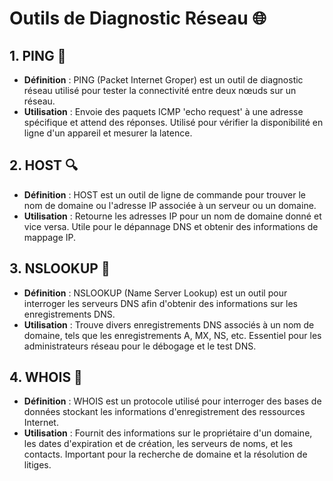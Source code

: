 # Outils de Diagnostic Réseau 🌐

## 1. PING 🏓
- **Définition** : PING (Packet Internet Groper) est un outil de diagnostic réseau utilisé pour tester la connectivité entre deux nœuds sur un réseau.
- **Utilisation** : Envoie des paquets ICMP 'echo request' à une adresse spécifique et attend des réponses. Utilisé pour vérifier la disponibilité en ligne d'un appareil et mesurer la latence.

## 2. HOST 🔍
- **Définition** : HOST est un outil de ligne de commande pour trouver le nom de domaine ou l'adresse IP associée à un serveur ou un domaine.
- **Utilisation** : Retourne les adresses IP pour un nom de domaine donné et vice versa. Utile pour le dépannage DNS et obtenir des informations de mappage IP.

## 3. NSLOOKUP 🔎
- **Définition** : NSLOOKUP (Name Server Lookup) est un outil pour interroger les serveurs DNS afin d'obtenir des informations sur les enregistrements DNS.
- **Utilisation** : Trouve divers enregistrements DNS associés à un nom de domaine, tels que les enregistrements A, MX, NS, etc. Essentiel pour les administrateurs réseau pour le débogage et le test DNS.

## 4. WHOIS 📖
- **Définition** : WHOIS est un protocole utilisé pour interroger des bases de données stockant les informations d'enregistrement des ressources Internet.
- **Utilisation** : Fournit des informations sur le propriétaire d'un domaine, les dates d'expiration et de création, les serveurs de noms, et les contacts. Important pour la recherche de domaine et la résolution de litiges.
